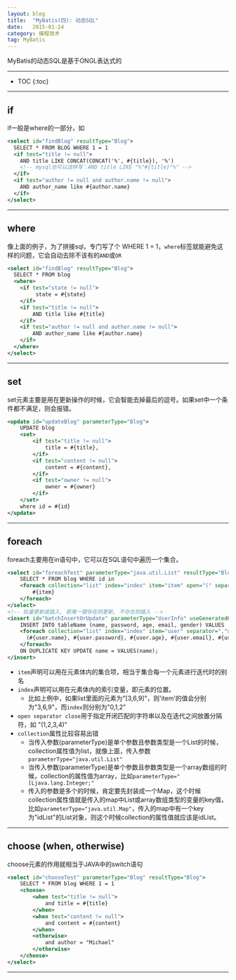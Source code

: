 ```yaml
---
layout: blog
title:  "MyBatis(四): 动态SQL"
date:   2015-01-24
category: 编程技术  
tag: MyBatis
---
```


MyBatis的动态SQL是基于ONGL表达式的




*****

* TOC
{:toc}

*****

## if

if一般是where的一部分，如

~~~xml
<select id="findBlog" resultType="Blog">
  SELECT * FROM BLOG WHERE 1 = 1
  <if test="title != null">
    AND title LIKE CONCAT(CONCAT('%', #{title}), '%')
    <!-- mysql也可以这样写：AND title LIKE "%"#{title}"%" -->
  </if>
  <if test="author != null and author.name != null">
    AND author_name like #{author.name}
  </if>
</select>
~~~

*****

## where
像上面的例子，为了拼接sql，专门写了个 WHERE 1 = 1，`where`标签就能避免这样的问题，它会自动去除不该有的`AND`或`OR`

~~~xml
<select id="findBlog" resultType="Blog">
  SELECT * FROM blog
  <where>
    <if test="state != null">
         state = #{state}
    </if>
    <if test="title != null">
        AND title like #{title}
    </if>
    <if test="author != null and author.name != null">
        AND author_name like #{author.name}
    </if>
  </where>
</select>
~~~

*****

## set
set元素主要是用在更新操作的时候，它会智能去掉最后的逗号。如果set中一个条件都不满足，则会报错。

~~~xml
<update id="updateBlog" parameterType="Blog">  
    UPDATE blog  
    <set>  
        <if test="title != null">  
            title = #{title},  
        </if>  
        <if test="content != null">  
            content = #{content},  
        </if>  
        <if test="owner != null">  
            owner = #{owner}  
        </if>  
    </set>  
    where id = #{id}  
</update>  
~~~

*****

## foreach
foreach主要用在in语句中，它可以在SQL语句中遍历一个集合。

~~~xml
<select id="foreachTest" parameterType="java.util.List" resultType="Blog">  
    SELECT * FROM blog WHERE id in  
    <foreach collection="list" index="index" item="item" open="(" separator="," close=")">  
        #{item}  
    </foreach>  
</select>
<!-- 批量更新或插入, 若唯一键存在则更新, 不存在则插入 -->
<insert id="batchInsertOrUpdate" parameterType="UserInfo" useGeneratedKeys="true" keyProperty="id">
    INSERT INTO tableName (name, password, age, email, gender) VALUES
    <foreach collection="list" index="index" item="user" separator=",">
      (#{user.name}, #{user.password}, #{user.age}, #{user.email}, #{user.gender})
    </foreach>
    ON DUPLICATE KEY UPDATE name = VALUES(name);
</insert>
~~~

* `item`声明可以用在元素体内的集合项，相当于集合每一个元素进行迭代时的别名  
* `index`声明可以用在元素体内的索引变量，即元素的位置。
  * 比如上例中，如果list里面的元素为"[3,6,9]"，则'item'的值会分别为"3,6,9"，而`index`则分别为"0,1,2"
* `open separator close`用于指定开闭匹配的字符串以及在迭代之间放置分隔符，如 "(1,2,3,4)"
* `collection`属性比较容易出错
  * 当传入参数(parameterType)是单个参数且参数类型是一个List的时候，collection属性值为list，就像上面，传入参数`parameterType="java.util.List"`
  * 当传入参数(parameterType)是单个参数且参数类型是一个array数组的时候，collection的属性值为array，比如`parameterType="[Ljava.lang.Integer;"`
  * 传入的参数是多个的时候，肯定要先封装成一个Map，这个时候collection属性值就是传入的map中List或array数组类型的变量的key值，比如`parameterType="java.util.Map"`，传入的map中有一个key为"idList"的List对象，则这个时候collection的属性值就应该是idList。

*****

## choose (when, otherwise)
choose元素的作用就相当于JAVA中的switch语句

~~~xml
<select id="chooseTest" parameterType="Blog" resultType="Blog">  
    SELECT * FROM blog WHERE 1 = 1   
    <choose>  
        <when test="title != null">  
            and title = #{title}  
        </when>  
        <when test="content != null">  
            and content = #{content}  
        </when>  
        <otherwise>  
            and author = "Michael"  
        </otherwise>  
    </choose>  
</select>
~~~

*****
